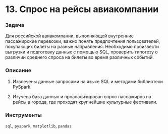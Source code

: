 # 13. Спрос на рейсы авиакомпании

### Задача

Для российской авиакомпании, выполняющей внутренние пассажирские перевозки, важно понять предпочтения пользователей, покупающих билеты на разные направления. Необходимо произвести выгрузки и подготовку данных с помощью SQL, проверить гипотезу о различии среднего спроса на билеты во время различных событий.

### Описание

1. Извлечены данные запросами на языке SQL и методами библиотеки PySpark.

2. Изучена база данных и проанализирован спрос пассажиров на рейсы в города, где проходят крупнейшие культурные фестивали.

### Инструменты

`sql`, `pyspark`, `matplotlib`, `pandas`